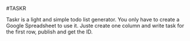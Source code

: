 #TASKR

Taskr is a light and simple todo list generator. You only have to create a Google Spreadsheet to use it. Juste create one column and write task for the first row, publish and get the ID.